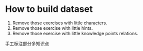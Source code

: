 # How to build dataset
1. Remove those exercises with little characters.
2. Remove those exercise with little hints. 
3. Remove those exercise with little knowledge points relations.

手工标注部分多知识点